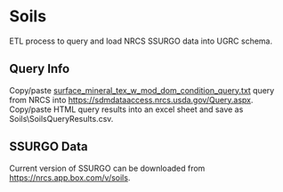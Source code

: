 # Soils
ETL process to query and load NRCS SSURGO data into UGRC schema.

## Query Info
Copy/paste <a href="https://github.com/ZachBeck/soils-etl/blob/main/surface_mineral_tex_w_mod_dom_condition_query.txt">surface_mineral_tex_w_mod_dom_condition_query.txt</a> query from NRCS into https://sdmdataaccess.nrcs.usda.gov/Query.aspx. Copy/paste HTML query results into an excel sheet and save as Soils\SoilsQueryResults.csv.

## SSURGO Data
Current version of SSURGO can be downloaded from https://nrcs.app.box.com/v/soils.
